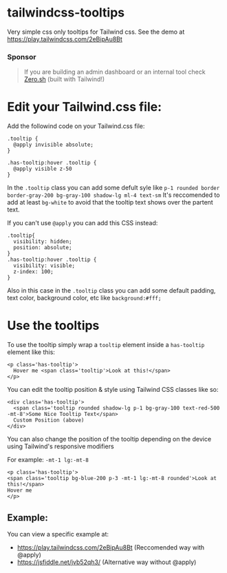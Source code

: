 # tailwindcss-tooltips
Very simple css only tooltips for Tailwind css. See the demo at https://play.tailwindcss.com/2eBipAu8Bt

### Sponsor
> If you are building an admin dashboard or an internal tool check [Zero.sh](https://zero.sh?utm_source=github.com&utm_medium=tailwind-tooltips)
(built with Tailwind!)

# Edit your Tailwind.css file:
Add the followind code on your Tailwind.css file:

```
.tooltip {
  @apply invisible absolute;
}

.has-tooltip:hover .tooltip {
  @apply visible z-50
}

```
In the `.tooltip` class you can add some defult syle like `p-1 rounded border border-gray-200 bg-gray-100 shadow-lg ml-4 text-sm`
It's reccomended to add at least `bg-white` to avoid that the tooltip text shows over the partent text.

If you can't use `@apply` you can add this CSS instead:

```
.tooltip{
  visibility: hidden;
  position: absolute;
}
.has-tooltip:hover .tooltip {
  visibility: visible;
  z-index: 100;
}
```
Also in this case in the `.tooltip` class you can add some default padding, text color, background color, etc  like `background:#fff;`


# Use the tooltips

To use the tooltip simply wrap a `tooltip` element inside a `has-tooltip` element like this:

```
<p class='has-tooltip'>
  Hover me <span class='tooltip'>Look at this!</span>
</p>
```
You can edit the tooltip position & style using Tailwind CSS classes like so:

```
<div class='has-tooltip'>
  <span class='tooltip rounded shadow-lg p-1 bg-gray-100 text-red-500 -mt-8'>Some Nice Tooltip Text</span>
  Custom Position (above)
</div>
```

You can also change the position of the tooltip depending on the device using Tailwind's responsive modifiers

For example: `-mt-1 lg:-mt-8`

```
<p class='has-tooltip'>
<span class='tooltip bg-blue-200 p-3 -mt-1 lg:-mt-8 rounded'>Look at this!</span>
Hover me
</p>
```

## Example:

You can view a specific example at:
- https://play.tailwindcss.com/2eBipAu8Bt (Reccomended way with @apply)
- https://jsfiddle.net/jvb52qh3/ (Alternative way without @apply)
